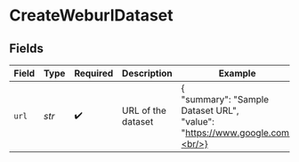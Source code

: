 # CreateWeburlDataset


## Fields

| Field                                                                  | Type                                                                   | Required                                                               | Description                                                            | Example                                                                |
| ---------------------------------------------------------------------- | ---------------------------------------------------------------------- | ---------------------------------------------------------------------- | ---------------------------------------------------------------------- | ---------------------------------------------------------------------- |
| `url`                                                                  | *str*                                                                  | :heavy_check_mark:                                                     | URL of the dataset                                                     | {<br/>"summary": "Sample Dataset URL",<br/>"value": "https://www.google.com"<br/>} |